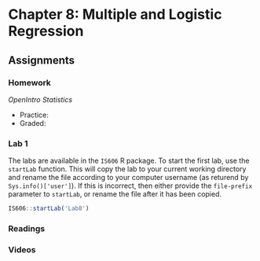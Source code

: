 # Chapter 8: Multiple and Logistic Regression

## Assignments

### Homework

*OpenIntro Statistics*

* Practice:
* Graded:

### Lab 1

The labs are available in the `IS606` R package. To start the first lab, use the `startLab` function. This will copy the lab to your current working directory and rename the file according to your computer username (as returend by `Sys.info()['user']`). If this is incorrect, then either provide the `file-prefix` parameter to `startLab`, or rename the file after it has been copied.


```r
IS606::startLab('Lab8')
```

### Readings


### Videos



